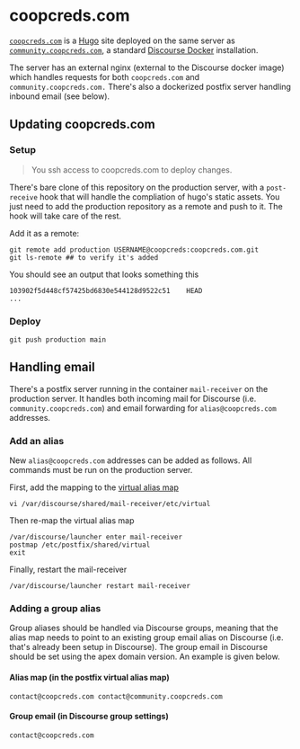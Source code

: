 # coopcreds.com

[``coopcreds.com``](https://coopcreds.com) is a [Hugo](https://gohugo.io/) site deployed on the same server as [``community.coopcreds.com``](https://community.coopcreds.com), a standard [Discourse Docker](https://github.com/discourse/discourse_docker) installation.

The server has an external nginx (external to the Discourse docker image) which handles requests for both ``coopcreds.com`` and ``community.coopcreds.com.`` There's also a dockerized postfix server handling inbound email (see below).

## Updating coopcreds.com

### Setup

> You ssh access to coopcreds.com to deploy changes.

There's bare clone of this repository on the production server, with a ``post-receive`` hook that will handle the compliation of hugo's static assets. You just need to add the production repository as a remote and push to it. The hook will take care of the rest.

Add it as a remote:

```
git remote add production USERNAME@coopcreds:coopcreds.com.git
git ls-remote ## to verify it's added
```

You should see an output that looks something this
```
103902f5d448cf57425bd6830e544128d9522c51    HEAD
...
```

### Deploy

```
git push production main
```

## Handling email

There's a postfix server running in the container ``mail-receiver`` on the production server. It handles both incoming mail for Discourse (i.e. ``community.coopcreds.com``) and email forwarding for ``alias@coopcreds.com`` addresses.


### Add an alias

New ``alias@coopcreds.com`` addresses can be added as follows. All commands must be run on the production server.

First, add the mapping to the [virtual alias map](http://www.postfix.org/postconf.5.html#virtual_alias_maps)

```
vi /var/discourse/shared/mail-receiver/etc/virtual
```

Then re-map the virtual alias map

```
/var/discourse/launcher enter mail-receiver
postmap /etc/postfix/shared/virtual
exit
```

Finally, restart the mail-receiver
```
/var/discourse/launcher restart mail-receiver
```

### Adding a group alias

Group aliases should be handled via Discourse groups, meaning that the alias map needs to point to an existing group email alias on Discourse (i.e. that's already been setup in Discourse). The group email in Discourse should be set using the apex domain version. An example is given below.

#### Alias map (in the postfix virtual alias map)

```
contact@coopcreds.com contact@community.coopcreds.com
```

#### Group email (in Discourse group settings)

```
contact@coopcreds.com
```
